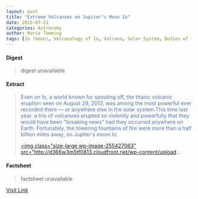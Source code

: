 ```yaml
---
layout: post
title: "Extreme Volcanoes on Jupiter’s Moon Io"
date: 2015-07-21
categories: Astronomy
author: Maria Temming
tags: [Io (moon), Volcanology of Io, Volcano, Solar System, Bodies of the Solar System, Astronomy, Planets of the Solar System, Space science, Planetary science, Outer space, Physical sciences]
---
```



#### Digest
>digest unavailable

#### Extract
><span style="color: #5274ae;">Even on Io, a world known for spouting off, the titanic volcanic eruption seen on August 29, 2013, was among the most powerful ever recorded there — or anywhere else in the solar system.This time last year, a trio of volcanoes erupted so violently and powerfully that they would have been "breaking news" had they occurred anywhere on Earth. Fortunately, the towering fountains of fire were more than a half billion miles away, on Jupiter's moon Io.<div id="attachment_255427063" style="width: 450px" class="wp-caption alignright"><a href="http://www.gemini.edu/images/pio/News/2014/wf2014_08/gemini_Io_justdates.png"><img class="size-large wp-image-255427063" src="http://d366w3m5tf0813.cloudfront.net/wp-content/upload...

#### Factsheet
>factsheet unavailable

[Visit Link](http://www.skyandtelescope.com/astronomy-news/extreme-volcanoes-on-io-08122014/)


